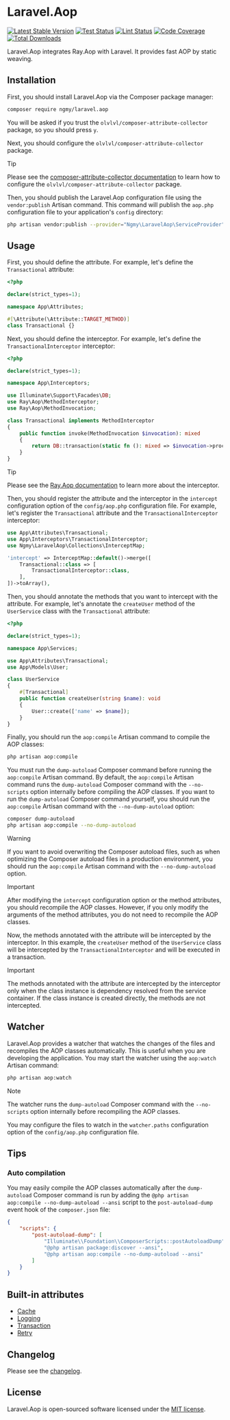 # Laravel.Aop

[![Latest Stable Version](https://img.shields.io/packagist/v/ngmy/laravel.aop.svg?style=flat-square&label=stable)](https://packagist.org/packages/ngmy/laravel.aop)
[![Test Status](https://img.shields.io/github/actions/workflow/status/ngmy/laravel.aop/test.yml?style=flat-square&label=test)](https://github.com/ngmy/Laravel.aop/actions/workflows/test.yml)
[![Lint Status](https://img.shields.io/github/actions/workflow/status/ngmy/laravel.aop/lint.yml?style=flat-square&label=lint)](https://github.com/ngmy/Laravel.aop/actions/workflows/lint.yml)
[![Code Coverage](https://img.shields.io/coverallsCoverage/github/ngmy/Laravel.Aop?style=flat-square)](https://coveralls.io/github/ngmy/Laravel.Aop)
[![Total Downloads](https://img.shields.io/packagist/dt/ngmy/laravel.aop.svg?style=flat-square)](https://packagist.org/packages/ngmy/laravel.aop)

Laravel.Aop integrates Ray.Aop with Laravel. It provides fast AOP by static weaving.

## Installation

First, you should install Laravel.Aop via the Composer package manager:

```bash
composer require ngmy/laravel.aop
```

You will be asked if you trust the `olvlvl/composer-attribute-collector` package, so you should press `y`.

Next, you should configure the `olvlvl/composer-attribute-collector` package.

> [!TIP]
> Please see the [composer-attribute-collector documentation](https://github.com/olvlvl/composer-attribute-collector)
> to learn how to configure the `olvlvl/composer-attribute-collector` package.

Then, you should publish the Laravel.Aop configuration file using the `vendor:publish` Artisan command. This command
will publish the `aop.php` configuration file to your application's `config` directory:

```bash
php artisan vendor:publish --provider="Ngmy\LaravelAop\ServiceProvider"
```

## Usage

First, you should define the attribute.
For example, let's define the `Transactional` attribute:

```php
<?php

declare(strict_types=1);

namespace App\Attributes;

#[\Attribute(\Attribute::TARGET_METHOD)]
class Transactional {}
```

Next, you should define the interceptor.
For example, let's define the `TransactionalInterceptor` interceptor:

```php
<?php

declare(strict_types=1);

namespace App\Interceptors;

use Illuminate\Support\Facades\DB;
use Ray\Aop\MethodInterceptor;
use Ray\Aop\MethodInvocation;

class Transactional implements MethodInterceptor
{
    public function invoke(MethodInvocation $invocation): mixed
    {
        return DB::transaction(static fn (): mixed => $invocation->proceed());
    }
}
```

> [!TIP]
> Please see the [Ray.Aop documentation](https://github.com/ray-di/Ray.Aop) to learn more about the interceptor.

Then, you should register the attribute and the interceptor in the `intercept` configuration option of the
`config/aop.php` configuration file.
For example, let's register the `Transactional` attribute and the `TransactionalInterceptor` interceptor:

```php
use App\Attributes\Transactional;
use App\Interceptors\TransactionalInterceptor;
use Ngmy\LaravelAop\Collections\InterceptMap;

'intercept' => InterceptMap::default()->merge([
    Transactional::class => [
        TransactionalInterceptor::class,
    ],
])->toArray(),
```

Then, you should annotate the methods that you want to intercept with the attribute.
For example, let's annotate the `createUser` method of the `UserService` class with the `Transactional` attribute:

```php
<?php

declare(strict_types=1);

namespace App\Services;

use App\Attributes\Transactional;
use App\Models\User;

class UserService
{
    #[Transactional]
    public function createUser(string $name): void
    {
        User::create(['name' => $name]);
    }
}
```

Finally, you should run the `aop:compile` Artisan command to compile the AOP classes:

```bash
php artisan aop:compile
```

You must run the `dump-autoload` Composer command before running the `aop:compile` Artisan command.
By default, the `aop:compile` Artisan command runs the `dump-autoload` Composer command with the `--no-scripts` option
internally before compiling the AOP classes.
If you want to run the `dump-autoload` Composer command yourself, you should run the `aop:compile` Artisan
command with the `--no-dump-autoload` option:

```bash
composer dump-autoload
php artisan aop:compile --no-dump-autoload
```

> [!WARNING]
> If you want to avoid overwriting the Composer autoload files, such as when optimizing the Composer autoload files in
> a production environment, you should run the `aop:compile` Artisan command with the `--no-dump-autoload` option.

> [!IMPORTANT]
> After modifying the `intercept` configuration option or the method attributes, you should recompile the AOP classes.
> However, if you only modify the arguments of the method attributes, you do not need to recompile the AOP classes.

Now, the methods annotated with the attribute will be intercepted by the interceptor.
In this example, the `createUser` method of the `UserService` class will be intercepted by the
`TransactionalInterceptor` and will be executed in a transaction.

> [!IMPORTANT]
> The methods annotated with the attribute are intercepted by the interceptor only when the class instance is
> dependency resolved from the service container. If the class instance is created directly, the methods are not
> intercepted.

## Watcher

Laravel.Aop provides a watcher that watches the changes of the files and recompiles the AOP classes automatically.
This is useful when you are developing the application.
You may start the watcher using the `aop:watch` Artisan command:

```bash
php artisan aop:watch
```

> [!NOTE]
> The watcher runs the `dump-autoload` Composer command with the `--no-scripts` option internally before recompiling the
> AOP classes.

You may configure the files to watch in the `watcher.paths` configuration option of the `config/aop.php` configuration
file.

## Tips

### Auto compilation

You may easily compile the AOP classes automatically after the `dump-autoload` Composer command is run by adding the
`@php artisan aop:compile --no-dump-autoload --ansi` script to the `post-autoload-dump` event hook of the
`composer.json` file:

```json
{
    "scripts": {
        "post-autoload-dump": [
            "Illuminate\\Foundation\\ComposerScripts::postAutoloadDump",
            "@php artisan package:discover --ansi",
            "@php artisan aop:compile --no-dump-autoload --ansi"
        ]
    }
}
```

## Built-in attributes

- [Cache](https://ngmy.github.io/Laravel.Aop/namespaces/ngmy-laravelaop-aspects-cache-attributes.html)
- [Logging](https://ngmy.github.io/Laravel.Aop/namespaces/ngmy-laravelaop-aspects-logging-attributes.html)
- [Transaction](https://ngmy.github.io/Laravel.Aop/namespaces/ngmy-laravelaop-aspects-transaction-attributes.html)
- [Retry](https://ngmy.github.io/Laravel.Aop/namespaces/ngmy-laravelaop-aspects-retry-attributes.html)

## Changelog

Please see the [changelog](CHANGELOG.md).

## License

Laravel.Aop is open-sourced software licensed under the [MIT license](https://opensource.org/licenses/MIT).
